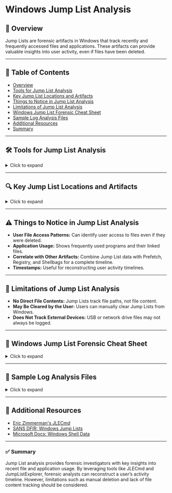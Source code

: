 # Windows Jump List Analysis

## 📌 Overview
Jump Lists are forensic artifacts in Windows that track recently and frequently accessed files and applications. These artifacts can provide valuable insights into user activity, even if files have been deleted.

---

## 📖 Table of Contents
- [Overview](#-overview)
- [Tools for Jump List Analysis](#-tools-for-jump-list-analysis)
- [Key Jump List Locations and Artifacts](#-key-jump-list-locations-and-artifacts)
- [Things to Notice in Jump List Analysis](#-things-to-notice-in-jump-list-analysis)
- [Limitations of Jump List Analysis](#-limitations-of-jump-list-analysis)
- [Windows Jump List Forensic Cheat Sheet](#-windows-jump-list-forensic-cheat-sheet)
- [Sample Log Analysis Files](#-sample-log-analysis-files)
- [Additional Resources](#-additional-resources)
- [Summary](#-summary)

---

## 🛠️ Tools for Jump List Analysis
<details>
  <summary>Click to expand</summary>

| Tool | Description | Usage |
|------|------------|--------|
| **JLECmd (Eric Zimmerman)** | Extracts and parses Jump Lists | `JLECmd.exe -d <directory>` |
| **JumpListExplorer** | GUI tool for analyzing Jump List artifacts | Interactive analysis |
| **RECmd (Eric Zimmerman)** | Advanced registry analysis tool | `RECmd.exe -d <hive>` |
| **ForensicsArtifacts.com Tools** | Collection of Jump List parsers | Various CLI tools |
</details>

---

## 🔍 Key Jump List Locations and Artifacts
<details>
  <summary>Click to expand</summary>

| **Artifact** | **File Path** | **What It Reveals** |
|-------------|-------------|----------------------|
| **Automatic Jump Lists** | `%APPDATA%\Microsoft\Windows\Recent\AutomaticDestinations` | Tracks automatically generated recent files |
| **Custom Jump Lists** | `%APPDATA%\Microsoft\Windows\Recent\CustomDestinations` | Tracks user-pinned files |
| **LNK File Links** | `%APPDATA%\Roaming\Microsoft\Windows\Recent` | Shortcut links to accessed files |
</details>

---

## ⚠️ Things to Notice in Jump List Analysis
- **User File Access Patterns:** Can identify user access to files even if they were deleted.
- **Application Usage:** Shows frequently used programs and their linked files.
- **Correlate with Other Artifacts:** Combine Jump List data with Prefetch, Registry, and Shellbags for a complete timeline.
- **Timestamps:** Useful for reconstructing user activity timelines.

---

## 🚧 Limitations of Jump List Analysis
- **No Direct File Contents:** Jump Lists track file paths, not file content.
- **May Be Cleared by the User:** Users can manually clear Jump Lists from Windows.
- **Does Not Track External Devices:** USB or network drive files may not always be logged.

---

## 📜 Windows Jump List Forensic Cheat Sheet
<details>
  <summary>Click to expand</summary>

| **Artifact** | **File Path** | **Analysis Notes** |
|-------------|-------------|----------------------|
| **Recent Files** | `%APPDATA%\Microsoft\Windows\Recent` | Tracks recent file usage |
| **Jump List AutoDestinations** | `%APPDATA%\Microsoft\Windows\Recent\AutomaticDestinations` | Contains MRU (Most Recently Used) file paths |
| **Jump List CustomDestinations** | `%APPDATA%\Microsoft\Windows\Recent\CustomDestinations` | User-defined pinned files |
</details>

---

## 📂 Sample Log Analysis Files
<details>
  <summary>Click to expand</summary>

- [Sample Jump List Data](./samples/sample_jumplist_data.bin)
- [Jump List Log Analysis](./samples/jumplist_analysis_report.csv)
</details>

---

## 📖 Additional Resources
- [Eric Zimmerman's JLECmd](https://ericzimmerman.github.io/)
- [SANS DFIR: Windows Jump Lists](https://digital-forensics.sans.org/)
- [Microsoft Docs: Windows Shell Data](https://learn.microsoft.com/en-us/windows/win32/shell/shell-registry-entries)

---

### ✅ Summary
Jump List analysis provides forensic investigators with key insights into recent file and application usage. By leveraging tools like JLECmd and JumpListExplorer, forensic analysts can reconstruct a user’s activity timeline. However, limitations such as manual deletion and lack of file content tracking should be considered.

